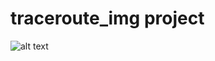 # traceroute_img project
![alt text](https://github.com/hmadery/traceroute_img/edit/main/example.gif)
